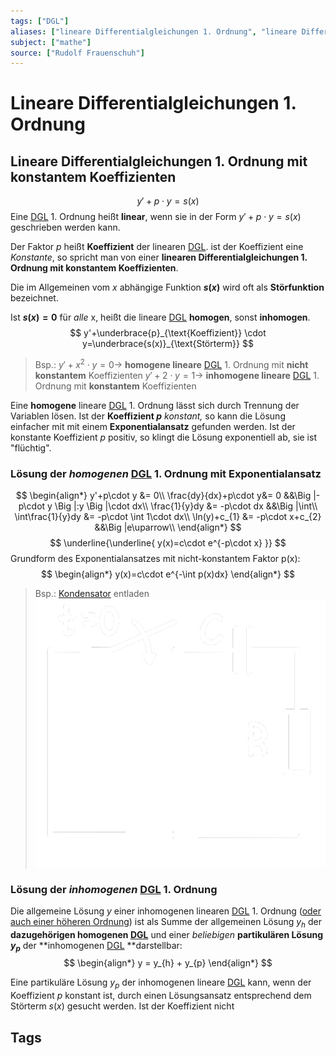 ```yaml
---
tags: ["DGL"]
aliases: ["lineare Differentialgleichungen 1. Ordnung", "lineare Differentialgleichung 1. Ordnung", "Exponentialansatz"]
subject: ["mathe"]
source: ["Rudolf Frauenschuh"]
---
```


# Lineare Differentialgleichungen 1. Ordnung
## Lineare Differentialgleichungen 1. Ordnung mit konstantem Koeffizienten
$$y'+p\cdot y=s(x)$$
Eine [DGL](mathe/mathe%20(4)/{MOC}%20DGL.md) 1. Ordnung heißt **linear**, wenn sie in der Form $y'+p\cdot y=s(x)$ geschrieben werden kann.

Der Faktor $p$ heißt **Koeffizient** der linearen [DGL](mathe/mathe%20(4)/{MOC}%20DGL.md). ist der Koeffizient eine *Konstante*, so spricht man von einer **linearen Differentialgleichungen 1. Ordnung mit konstantem Koeffizienten**.

Die im Allgemeinen vom $x$ abhängige Funktion **$s(x)$** wird oft als **Störfunktion** bezeichnet.

Ist **$s(x)=0$** für *alle* x, heißt die lineare [DGL](mathe/mathe%20(4)/{MOC}%20DGL.md) **homogen**, sonst **inhomogen**.
$$
y'+\underbrace{p}_{\text{Koeffizient}} \cdot y=\underbrace{s(x)}_{\text{Störterm}}
$$
> Bsp.:
> $y'+x^{2}\cdot y=0\rightarrow$ **homogene lineare** [DGL](mathe/mathe%20(4)/{MOC}%20DGL.md) 1. Ordnung mit **nicht konstantem** Koeffizienten
> $y'+2\cdot y=1\rightarrow$ **inhomogene lineare** [DGL](mathe/mathe%20(4)/{MOC}%20DGL.md) 1. Ordnung mit **konstantem** Koeffizienten

Eine **homogene** lineare [DGL](mathe/mathe%20(4)/{MOC}%20DGL.md) 1. Ordnung lässt sich durch Trennung der Variablen lösen. Ist der **Koeffizient $p$** *konstant,* so kann die Lösung einfacher mit mit einem **Exponentialansatz** gefunden werden. Ist der konstante Koeffizient $p$ positiv, so klingt die Lösung exponentiell ab, sie ist "flüchtig". 

### Lösung der *homogenen*  [DGL](mathe/mathe%20(4)/{MOC}%20DGL.md) 1. Ordnung mit Exponentialansatz
$$
\begin{align*}
	y'+p\cdot y &= 0\\
	\frac{dy}{dx}+p\cdot y&= 0
		&&\Big |-p\cdot y
		\Big |:y
		\Big |\cdot dx\\
	\frac{1}{y}dy &= -p\cdot dx
		&&\Big |\int\\
	\int\frac{1}{y}dy &= -p\cdot \int 1\cdot dx\\
	\ln(y)+c_{1} &= -p\cdot x+c_{2}
		&&\Big |e\uparrow\\
\end{align*}
$$
$$
\underline{\underline{
	y(x)=c\cdot e^{-p\cdot x}
}}
$$
Grundform des Exponentialansatzes mit nicht-konstantem Faktor p(x):
$$
\begin{align*}
	y(x)=c\cdot e^{-\int p(x)dx}
\end{align*}
$$
> Bsp.: [Kondensator](hwe/Kapazität.md) entladen
> ![200](mathe/assets/c_disch.png)
### Lösung der *inhomogenen*  [DGL](mathe/mathe%20(4)/{MOC}%20DGL.md) 1. Ordnung
Die allgemeine Lösung $y$ einer inhomogenen linearen [DGL](mathe/mathe%20(4)/{MOC}%20DGL.md) 1. Ordnung ([oder auch einer höheren Ordnung](mathe/mathe%20(4)/{MOC}%20DGL.md)) ist als Summe der allgemeinen Lösung $y_{h}$ der **dazugehörigen homogenen [DGL](mathe/mathe%20(4)/{MOC}%20DGL.md)** und einer *beliebigen* **partikulären Lösung $y_{p}$** der **inhomogenen [DGL](mathe/mathe%20(4)/{MOC}%20DGL.md) **darstellbar:
$$
\begin{align*}
	y = y_{h} + y_{p}
\end{align*}
$$

Eine partikuläre Lösung $y_{p}$ der inhomogenen lineare [DGL](mathe/mathe%20(4)/{MOC}%20DGL.md) kann, wenn der Koeffizient $p$ konstant ist, durch einen Lösungsansatz entsprechend dem Störterm $s(x)$ gesucht werden.
Ist der Koeffizient nicht 

## Tags
[](physik/Konstanten%20Verzeichnis.md#Eulersche%20Zahl|Eulersche%20Zahl)